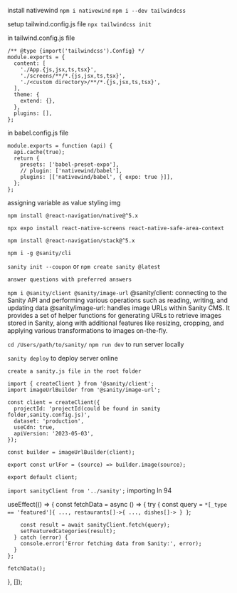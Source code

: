 <!-- installing tailwind -->

install nativewind
`npm i nativewind`
`npm i --dev tailwindcss`

setup tailwind.config.js file
`npx tailwindcss init`

in tailwind.config.js file

```
/** @type {import('tailwindcss').Config} */
module.exports = {
  content: [
    './App.{js,jsx,ts,tsx}',
    './screens/**/*.{js,jsx,ts,tsx}',
    './<custom directory>/**/*.{js,jsx,ts,tsx}',
  ],
  theme: {
    extend: {},
  },
  plugins: [],
};
```

in babel.config.js file

```
module.exports = function (api) {
  api.cache(true);
  return {
    presets: ['babel-preset-expo'],
    // plugin: ['nativewind/babel'],
    plugins: [['nativewind/babel', { expo: true }]],
  };
};
```

<!-- nativewind Limitations -->

assigning variable as value
styling img
<TouchableOpacity/>

<!-- installing react native navigation v5.x -->
<!-- {NavigationContainer ,useNavigation} -->

`npm install @react-navigation/native@^5.x`

<!-- installing native navigation screen & safe-area-helper -->

`npx expo install react-native-screens react-native-safe-area-context`

<!-- installing the native stack navigation library v5.x -->
<!-- {createStackNavigation} -->
<!-- const Stack = createStackNavigation -->

`npm install @react-navigation/stack@^5.x`

<!-- working with sanity -->

<!-- install sanity globally -->

`npm i -g @sanity/cli`

<!-- initialize sanity -->

`sanity init --coupon`
or
`npm create sanity @latest`

`answer questions with preferred answers`

<!-- in project root -->

`npm i @sanity/client @sanity/image-url`
@sanity/client: connecting to the Sanity API and performing various operations such as reading, writing, and updating data
@sanity/image-url: handles image URLs within Sanity CMS. It provides a set of helper functions for generating URLs to retrieve images stored in Sanity, along with additional features like resizing, cropping, and applying various transformations to images on-the-fly.

<!-- open sanity folder in integrated terminal -->

`cd /Users/path/to/sanity/`
`npm run dev` to run server locally

`sanity deploy` to deploy server online

<!-- fetching data from sanity -->

`create a sanity.js file in the root folder`

```
import { createClient } from '@sanity/client';
import imageUrlBuilder from '@sanity/image-url';

const client = createClient({
  projectId: 'projectId(could be found in sanity folder,sanity.config.js)',
  dataset: 'production',
  useCdn: true,
  apiVersion: '2023-05-03',
});

const builder = imageUrlBuilder(client);

export const urlFor = (source) => builder.image(source);

export default client;
```

<!-- in the component where data needs to be fetched -->

`import sanityClient from '../sanity';` importing ln 94

<!-- syntax to fetch data from sanity -->

useEffect(() => {
const fetchData = async () => {
try {
const query = `*[_type == 'featured']{
          ...,
          restaurants[]->{
            ...,
            dishes[]->
          }
        }`;

        const result = await sanityClient.fetch(query);
        setFeaturedCategories(result);
      } catch (error) {
        console.error('Error fetching data from Sanity:', error);
      }
    };

    fetchData();

}, []);
